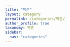 ```yaml
---
title: "백준"
layout: category
permalink: /categories/백준/
author_profile: true
taxonomy: 백준
sidebar:
  nav: "categories"
---
```

